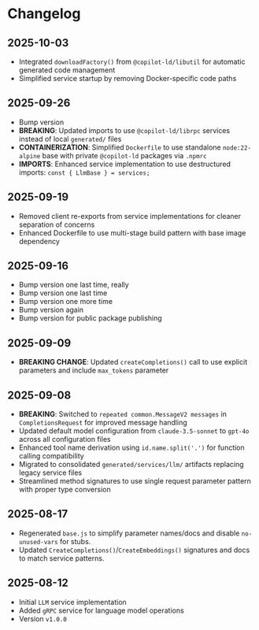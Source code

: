# Changelog

## 2025-10-03

- Integrated `downloadFactory()` from `@copilot-ld/libutil` for automatic
  generated code management
- Simplified service startup by removing Docker-specific code paths

## 2025-09-26

- Bump version
- **BREAKING**: Updated imports to use `@copilot-ld/librpc` services instead of
  local `generated/` files
- **CONTAINERIZATION**: Simplified `Dockerfile` to use standalone
  `node:22-alpine` base with private `@copilot-ld` packages via `.npmrc`
- **IMPORTS**: Enhanced service implementation to use destructured imports:
  `const { LlmBase } = services;`

## 2025-09-19

- Removed client re-exports from service implementations for cleaner separation
  of concerns
- Enhanced Dockerfile to use multi-stage build pattern with base image
  dependency

## 2025-09-16

- Bump version one last time, really
- Bump version one last time
- Bump version one more time
- Bump version again
- Bump version for public package publishing

## 2025-09-09

- **BREAKING CHANGE**: Updated `createCompletions()` call to use explicit
  parameters and include `max_tokens` parameter

## 2025-09-08

- **BREAKING**: Switched to `repeated common.MessageV2 messages` in
  `CompletionsRequest` for improved message handling
- Updated default model configuration from `claude-3.5-sonnet` to `gpt-4o`
  across all configuration files
- Enhanced tool name derivation using `id.name.split('.')` for function calling
  compatibility
- Migrated to consolidated `generated/services/llm/` artifacts replacing legacy
  service files
- Streamlined method signatures to use single request parameter pattern with
  proper type conversion

## 2025-08-17

- Regenerated `base.js` to simplify parameter names/docs and disable
  `no-unused-vars` for stubs.
- Updated `CreateCompletions()`/`CreateEmbeddings()` signatures and docs to
  match service patterns.

## 2025-08-12

- Initial `LLM` service implementation
- Added `gRPC` service for language model operations
- Version `v1.0.0`
